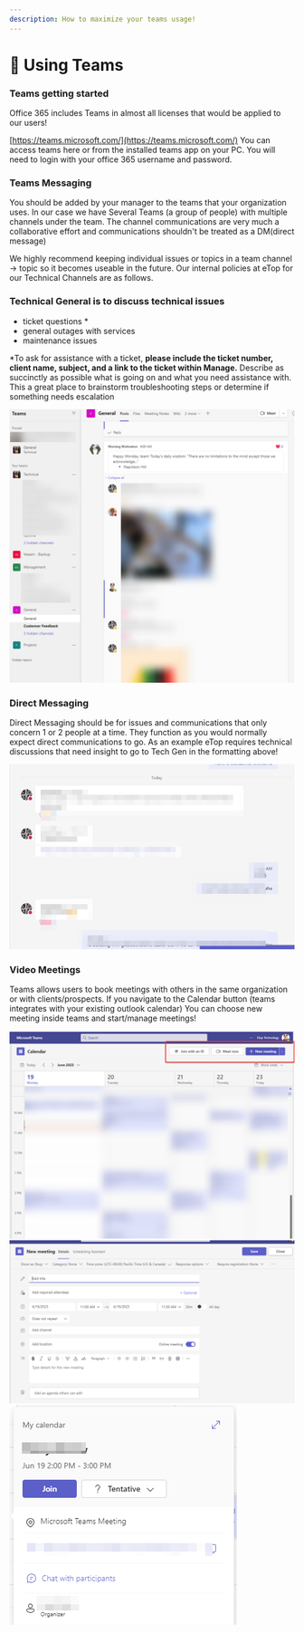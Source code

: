 ```yaml
---
description: How to maximize your teams usage!
---
```


# 📅 Using Teams

### Teams getting started

Office 365 includes Teams in almost all licenses that would be applied to our users!&#x20;

[https://teams.microsoft.com/](https://teams.microsoft.com/) You can access teams here or from the installed teams app on your PC. You will need to login with your office 365 username and password.&#x20;

### Teams Messaging

You should be added by your manager to the teams that your organization uses. In our case we have Several Teams (a group of people) with multiple channels under the team. The channel communications are very much a collaborative effort and communications shouldn't be treated as a DM(direct message)&#x20;

We highly recommend keeping individual issues or topics in a team channel -> topic so it becomes useable in the future. Our internal policies at eTop for our Technical Channels are as follows.

### Technical General is to discuss technical issues

* ticket questions \*
* general outages with services
* maintenance issues

\*To ask for assistance with a ticket, **please include the ticket number, client name, subject, and a link to the ticket within Manage.** Describe as succinctly as possible what is going on and what you need assistance with. This a great place to brainstorm troubleshooting steps or determine if something needs escalation&#x20;

![](<../../../.gitbook/assets/image (13) (1).png>)

### Direct Messaging

Direct Messaging should be for issues and communications that only concern 1 or 2 people at a time. They function as you would normally expect direct communications to go. As an example eTop requires technical discussions that need insight to go to Tech Gen in the formatting above!

![](<../../../.gitbook/assets/image (6).png>)

### Video Meetings

Teams allows users to book meetings with others in the same organization or with clients/prospects. If you navigate to the Calendar button (teams integrates with your existing outlook calendar) You can choose new meeting inside teams and start/manage meetings!

![](<../../../.gitbook/assets/image (14).png>)![](<../../../.gitbook/assets/image (2) (1) (1).png>)![](<../../../.gitbook/assets/image (9).png>)
